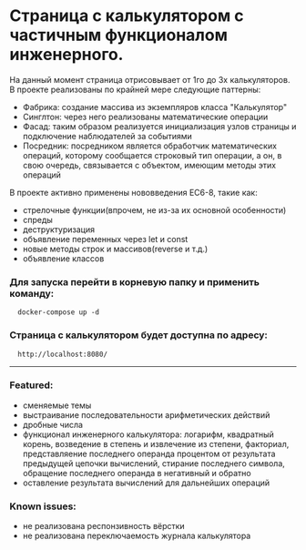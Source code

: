 # Страница с калькулятором с частичным функционалом инженерного.

На данный момент страница отрисовывает от 1го до 3х калькуляторов. В проекте реализованы по крайней мере следующие паттерны:
- Фабрика: создание массива из экземпляров класса "Калькулятор"
- Синглтон: через него реализованы математические операции
- Фасад: таким образом реализуется инициализация узлов страницы и подключение наблюдателей за событиями
- Посредник: посредником является обработчик математических операций, которому сообщается строковый тип операции, а он, в свою очередь, связывается с объектом, имеющим методы этих операций

В проекте активно применены нововведения ЕС6-8, такие как:
- стрелочные функции(впрочем, не из-за их основной особенности)
- спреды
- деструктуризация
- объявление переменных через let и const
- новые методы строк и массивов(reverse и т.д.)
- объявление классов


### Для запуска перейти в корневую папку и применить команду:

```
  docker-compose up -d
```  

### Страница с калькулятором будет доступна по адресу: 

```
  http://localhost:8080/
```  
---
### Featured:
- сменяемые темы
- выстраивание последовательности арифметических действий
- дробные числа
- функционал инженерного калькулятора: логарифм, квадратный корень, возведение в степень и извлечение из степени, факториал, представляение последнего операнда процентом от результата предыдущей цепочки вычислений, стирание последнего символа, обращение последнего операнда в негативный и обратно
- оставление результата вычислений для дальнейших операций


### Known issues: 
-   не реализована респонзивность вёрстки
-   не реализована переключаемость журнала калькулятора
  

